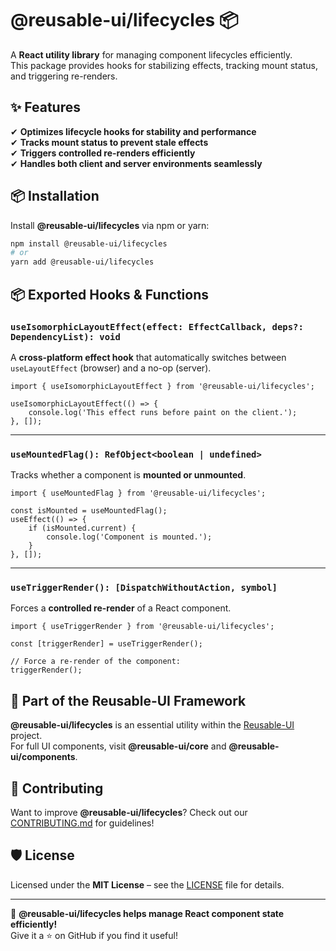 # @reusable-ui/lifecycles 📦  

A **React utility library** for managing component lifecycles efficiently.  
This package provides hooks for stabilizing effects, tracking mount status, and triggering re-renders.

## ✨ Features
✔ **Optimizes lifecycle hooks for stability and performance**  
✔ **Tracks mount status to prevent stale effects**  
✔ **Triggers controlled re-renders efficiently**  
✔ **Handles both client and server environments seamlessly**  

## 📦 Installation
Install **@reusable-ui/lifecycles** via npm or yarn:

```sh
npm install @reusable-ui/lifecycles
# or
yarn add @reusable-ui/lifecycles
```

## 📦 Exported Hooks & Functions

### `useIsomorphicLayoutEffect(effect: EffectCallback, deps?: DependencyList): void`
A **cross-platform effect hook** that automatically switches between `useLayoutEffect` (browser) and a no-op (server).

```tsx
import { useIsomorphicLayoutEffect } from '@reusable-ui/lifecycles';

useIsomorphicLayoutEffect(() => {
    console.log('This effect runs before paint on the client.');
}, []);
```

---

### `useMountedFlag(): RefObject<boolean | undefined>`
Tracks whether a component is **mounted or unmounted**.

```tsx
import { useMountedFlag } from '@reusable-ui/lifecycles';

const isMounted = useMountedFlag();
useEffect(() => {
    if (isMounted.current) {
        console.log('Component is mounted.');
    }
}, []);
```

---

### `useTriggerRender(): [DispatchWithoutAction, symbol]`
Forces a **controlled re-render** of a React component.

```tsx
import { useTriggerRender } from '@reusable-ui/lifecycles';

const [triggerRender] = useTriggerRender();

// Force a re-render of the component:
triggerRender();
```

## 📖 Part of the Reusable-UI Framework  
**@reusable-ui/lifecycles** is an essential utility within the [Reusable-UI](https://github.com/reusable-ui/reusable-ui-monorepo) project.  
For full UI components, visit **@reusable-ui/core** and **@reusable-ui/components**.

## 🤝 Contributing  
Want to improve **@reusable-ui/lifecycles**? Check out our [CONTRIBUTING.md](./CONTRIBUTING.md) for guidelines!  

## 🛡️ License  
Licensed under the **MIT License** – see the [LICENSE](./LICENSE) file for details.  

---

🚀 **@reusable-ui/lifecycles helps manage React component state efficiently!**  
Give it a ⭐ on GitHub if you find it useful!  
